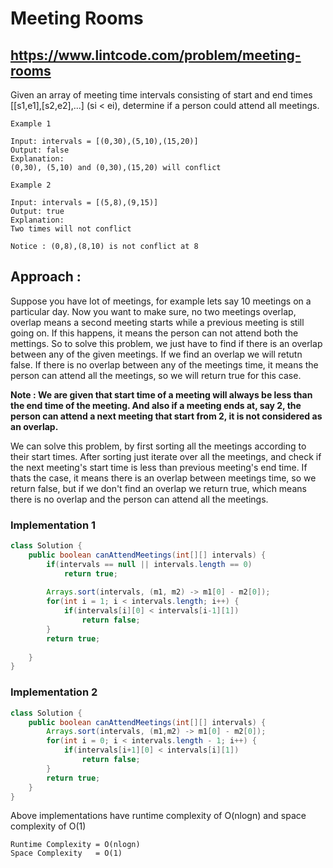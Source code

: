# Meeting Rooms
## https://www.lintcode.com/problem/meeting-rooms
Given an array of meeting time intervals consisting of start and end times [[s1,e1],[s2,e2],...] (si < ei), determine if a person could attend all meetings.

```
Example 1

Input: intervals = [(0,30),(5,10),(15,20)]
Output: false
Explanation: 
(0,30), (5,10) and (0,30),(15,20) will conflict

Example 2

Input: intervals = [(5,8),(9,15)]
Output: true
Explanation: 
Two times will not conflict 

Notice : (0,8),(8,10) is not conflict at 8
```
## Approach :
Suppose you have lot of meetings, for example lets say 10 meetings on a particular day. Now you want to make sure, no two meetings overlap, overlap means a second meeting starts while a previous meeting is still going on. If this happens, it means the person can not attend both the mettings. So to solve this problem, we just have to find if there is an overlap between any of the given meetings. If we find an overlap we will retutn false. If there is no overlap between any of the meetings time, it means the person can attend all the meetings, so we will return true for this case.

**Note : We are given that start time of a meeting will always be less than the end time of the meeting. And also if a meeting ends at,  say 2, the person can attend a next meeting that start from 2, it is not considered as an overlap.** 

We can solve this problem, by first sorting all the meetings according to their start times.
After sorting just iterate over all the meetings, and check if the next meeting's start time is less than previous meeting's end time. If thats the case, it means there is an overlap between meetings time, so we return false, but if we don't find an overlap we return true, which means there is no overlap and the person can attend all the meetings.

### Implementation 1


```java
class Solution {
    public boolean canAttendMeetings(int[][] intervals) {
        if(intervals == null || intervals.length == 0)
            return true;
        
        Arrays.sort(intervals, (m1, m2) -> m1[0] - m2[0]);
        for(int i = 1; i < intervals.length; i++) {
            if(intervals[i][0] < intervals[i-1][1])
                return false;
        }
        return true;
        
    }
}
```

### Implementation 2
```java
class Solution {
    public boolean canAttendMeetings(int[][] intervals) {
        Arrays.sort(intervals, (m1,m2) -> m1[0] - m2[0]);
        for(int i = 0; i < intervals.length - 1; i++) {
            if(intervals[i+1][0] < intervals[i][1])
                return false;
        }
        return true;
    }
}
```
Above implementations have runtime complexity of O(nlogn) and space complexity of O(1)

```
Runtime Complexity = O(nlogn)
Space Complexity   = O(1)
```

